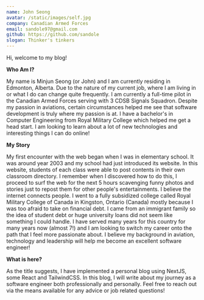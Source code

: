```yaml
---
name: John Seong
avatar: /static/images/self.jpg
company: Canadian Armed Forces
email: sandole97@gmail.com
github: https://github.com/sandole
slogan: Thinker's tinkers
---
```


Hi, welcome to my blog!

**Who Am I?**  
  
My name is Minjun Seong (or John) and I am currently residing in Edmonton, Alberta. Due to the nature of my current job, where I am living in or what I do can change quite frequently. I am currently a full-time pilot in the Canadian Armed Forces serving with 3 CDSB Signals Squadron. Despite my passion in aviations, certain circumstances helped me see that software development is truly where my passion is at. I have a bachelor's in Computer Engineering from Royal Military College which helped me get a head start. I am looking to learn about a lot of new technologies and interesting things I can do online!

**My Story**  
  
My first encounter with the web began when I was in elementary school. It was around year 2003 and my school had just introduced its website. In this website, students of each class were able to post contents in their own classroom directory. I remember when I discovered how to do this, I proceed to surf the web for the next 5 hours scavenging funny photos and stories just to repost them for other people's entertainments. I believe the internet connects people. 
I went to a fully subsidized college called Royal Military College of Canada in Kingston, Ontario (Canada) mostly because I was too afraid to take on financial debt. I came from an immigrant family so the idea of student debt or huge university loans did not seem like something I could handle. I have served many years for this country for many years now (almost 7!) and I am looking to switch my career onto the path that I feel more passionate about. I believe my background in aviation, technology and leadership will help me become an excellent software engineer!

**What is here?**    
  
As the title suggests, I have implemented a personal blog using NextJS, some React and TailwindCSS. In this blog, I will write about my journey as a software engineer both professionally and personally. Feel free to reach out via the means available for any advice or job related questions!